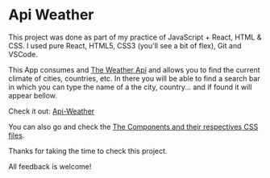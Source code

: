 # Api Weather

This project was done as part of my practice of JavaScript + React, HTML & CSS. I used pure React, HTML5, CSS3 (you'll see a bit of flex), Git and VSCode.

This App consumes and [The Weather Api](http://api.openweathermap.org) and allows you to find the current climate of cities, countries, etc. In there you will be able to find a search bar in which you can type the name of a the city, country... and if found it will appear bellow.

Check it out: [Api-Weather](https://api-weather-b0f1d.web.app)

You can also go and check the [The Components and their respectives CSS files](https://github.com/ivanbatistao/api-weather/tree/main/src/components).

Thanks for taking the time to check this project.

All feedback is welcome!
